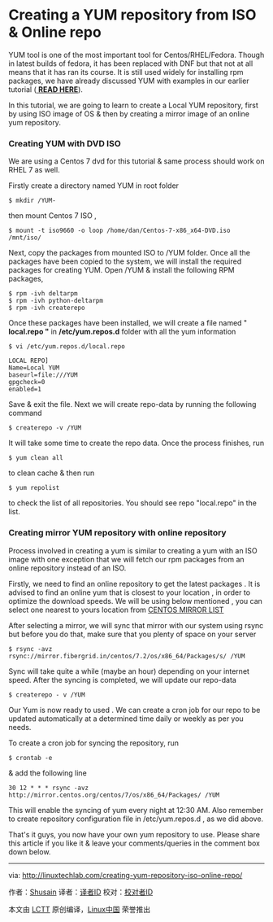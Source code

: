 Creating a YUM repository from ISO & Online repo
======

YUM tool is one of the most important tool for Centos/RHEL/Fedora. Though in latest builds of fedora, it has been replaced with DNF but that not at all means that it has ran its course. It is still used widely for installing rpm packages, we have already discussed YUM with examples in our earlier tutorial ([ **READ HERE**][1]).

In this tutorial, we are going to learn to create a Local YUM repository, first by using ISO image of OS & then by creating a mirror image of an online yum repository.

###  Creating YUM with DVD ISO

We are using a Centos 7 dvd for this tutorial & same process should work on RHEL 7 as well.

Firstly create a directory named YUM in root folder

```
$ mkdir /YUM-
```

then mount Centos 7 ISO ,

```
$ mount -t iso9660 -o loop /home/dan/Centos-7-x86_x64-DVD.iso /mnt/iso/
```

Next, copy the packages from mounted ISO to /YUM folder. Once all the packages have been copied to the system, we will install the required packages  for creating YUM. Open /YUM & install the following RPM packages,

```
$ rpm -ivh deltarpm
$ rpm -ivh python-deltarpm
$ rpm -ivh createrepo
```

Once these packages have been installed, we will create a file named " **local.repo "** in  **/etc/yum.repos.d** folder with all the yum information

```
$ vi /etc/yum.repos.d/local.repo
```

```
LOCAL REPO]
Name=Local YUM
baseurl=file:///YUM
gpgcheck=0
enabled=1
```

Save & exit the file. Next we will create repo-data by running the following command

```
$ createrepo -v /YUM
```

It will take some time to create the repo data. Once the process finishes, run

```
$ yum clean all
```

to clean cache & then run

```
$ yum repolist
```

to check the list of all repositories. You should see repo "local.repo" in the list.


###  Creating mirror YUM repository with online repository

Process involved in creating a yum is similar to creating a yum with an ISO image with one exception that we will fetch our rpm packages from an online repository instead of an ISO.

Firstly, we need to find an online repository to get the latest packages . It is advised to find an online yum that is closest to your location , in order to optimize the download speeds. We will be using  below mentioned , you can select one nearest to yours location from [CENTOS MIRROR LIST][2]

After selecting a mirror, we will sync that mirror with our system using rsync but before you do that, make sure that you plenty of space on your server

```
$ rsync -avz rsync://mirror.fibergrid.in/centos/7.2/os/x86_64/Packages/s/ /YUM
```

Sync will take quite a while (maybe an hour) depending on your internet speed. After the syncing is completed, we will update our repo-data

```
$ createrepo - v /YUM
```

Our Yum is now ready to used . We can create a cron job for our repo to be updated automatically at a determined time daily or weekly as per you needs.

To create a cron job for syncing the repository, run

```
$ crontab -e
```

& add the following line

```
30 12 * * * rsync -avz http://mirror.centos.org/centos/7/os/x86_64/Packages/ /YUM
```

This will enable the syncing of yum every night at 12:30 AM. Also remember to create repository configuration file in /etc/yum.repos.d , as we did above.

That's it guys, you now have your own yum repository to use. Please share this article if you like it & leave your comments/queries in the comment box down below.


--------------------------------------------------------------------------------

via: http://linuxtechlab.com/creating-yum-repository-iso-online-repo/

作者：[Shusain][a]
译者：[译者ID](https://github.com/译者ID)
校对：[校对者ID](https://github.com/校对者ID)

本文由 [LCTT](https://github.com/LCTT/TranslateProject) 原创编译，[Linux中国](https://linux.cn/) 荣誉推出

[a]:http://linuxtechlab.com/author/shsuain/
[1]:http://linuxtechlab.com/using-yum-command-examples/
[2]:http://mirror.centos.org/centos/
